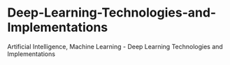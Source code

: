 # Deep-Learning-Technologies-and-Implementations
Artificial Intelligence, Machine Learning - Deep Learning Technologies and Implementations
